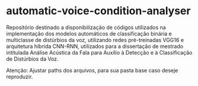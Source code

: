 # automatic-voice-condition-analyser 

  Repositório destinado a disponibilização de códigos utilizados na implementação dos modelos automáticos de classificação binária e multiclasse de distúrbios da voz, utilizando redes pré-treinadas VGG16 e arquitetura híbrida CNN-RNN, utilizados para a dissertação de mestrado intitulada Análise Acústica da Fala para Auxílio à Detecção e à
Classificação de Distúrbios da Voz.  

Atenção: Ajustar paths dos arquivos, para sua pasta base caso deseje reproduzir.
